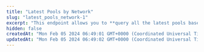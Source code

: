 ```yaml
---
title: "Latest Pools by Network"
slug: "latest_pools_network-1"
excerpt: "This endpoint allows you to **query all the latest pools based on provided network**"
hidden: false
createdAt: "Mon Feb 05 2024 06:49:01 GMT+0000 (Coordinated Universal Time)"
updatedAt: "Mon Feb 05 2024 06:49:02 GMT+0000 (Coordinated Universal Time)"
---
```

